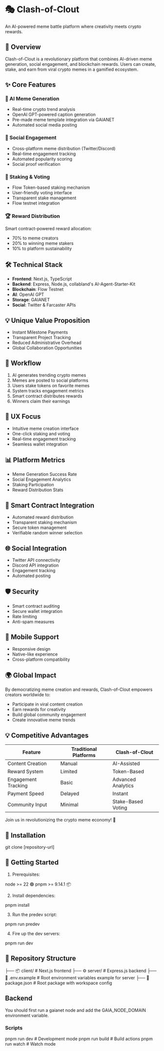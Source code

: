 # 🎭 Clash-of-Clout

An AI-powered meme battle platform where creativity meets crypto rewards.

## 🚀 Overview

Clash-of-Clout is a revolutionary platform that combines AI-driven meme generation, social engagement, and blockchain rewards. Users can create, stake, and earn from viral crypto memes in a gamified ecosystem.

## ✨ Core Features

### 🤖 AI Meme Generation
- Real-time crypto trend analysis
- OpenAI GPT-powered caption generation
- Pre-made meme template integration via GAIANET
- Automated social media posting

### 📱 Social Engagement
- Cross-platform meme distribution (Twitter/Discord)
- Real-time engagement tracking
- Automated popularity scoring
- Social proof verification

### 💎 Staking & Voting
- Flow Token-based staking mechanism
- User-friendly voting interface
- Transparent stake management
- Flow testnet integration

### 🏆 Reward Distribution
Smart contract-powered reward allocation:
- 70% to meme creators
- 20% to winning meme stakers
- 10% to platform sustainability

## 🛠 Technical Stack

- **Frontend**: Next.js, TypeScript
- **Backend**: Express, Node.js, collabland's AI-Agent-Starter-Kit
- **Blockchain**: Flow Testnet
- **AI**: OpenAI GPT
- **Storage**: GAIANET
- **Social**: Twitter & Farcaster APIs


## 💡 Unique Value Proposition

- Instant Milestone Payments
- Transparent Project Tracking
- Reduced Administrative Overhead
- Global Collaboration Opportunities

## 🔄 Workflow

1. AI generates trending crypto memes
2. Memes are posted to social platforms
3. Users stake tokens on favorite memes
4. System tracks engagement metrics
5. Smart contract distributes rewards
6. Winners claim their earnings

## 🎨 UX Focus

- Intuitive meme creation interface
- One-click staking and voting
- Real-time engagement tracking
- Seamless wallet integration

## 📊 Platform Metrics
- Meme Generation Success Rate
- Social Engagement Analytics  
- Staking Participation
- Reward Distribution Stats

## 🔗 Smart Contract Integration
- Automated reward distribution
- Transparent staking mechanism
- Secure token management
- Verifiable random winner selection

## 🌐 Social Integration
- Twitter API connectivity
- Discord API integration
- Engagement tracking
- Automated posting

## 🛡️ Security
- Smart contract auditing
- Secure wallet integration
- Rate limiting
- Anti-spam measures

## 📱 Mobile Support
- Responsive design
- Native-like experience
- Cross-platform compatibility

## 🌍 Global Impact
By democratizing meme creation and rewards, Clash-of-Clout empowers creators worldwide to:
- Participate in viral content creation
- Earn rewards for creativity
- Build global community engagement
- Create innovative meme trends

## 💡 Competitive Advantages

Feature | Traditional Platforms | Clash-of-Clout
--------|---------------------|----------------
Content Creation | Manual | AI-Assisted
Reward System | Limited | Token-Based
Engagement Tracking | Basic | Advanced Analytics
Payment Speed | Delayed | Instant
Community Input | Minimal | Stake-Based Voting

Join us in revolutionizing the crypto meme economy! 🚀

## 🚀 Installation


git clone [repository-url]


## 🚀 Getting Started

1. Prerequisites:


node >= 22 🟢
pnpm >= 9.14.1 📦


2. Install dependencies:


pnpm install


3. Run the predev script:


pnpm run predev


4. Fire up the dev servers:


pnpm run dev


## 📁 Repository Structure


├── 📦 client/                 # Next.js frontend
├── ⚙️ server/               # Express.js backend
├── 📝 .env.example         # Root environment variables example for server
├── 🔧 package.json         # Root package with workspace config


## Backend

You should first run a gaianet node and add the GAIA_NODE_DOMAIN environment variable.

### Scripts


pnpm run dev        # Development mode
pnpm run build     # Build actions
pnpm run watch     # Watch mode